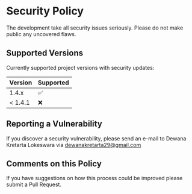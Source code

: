 # Security Policy

The development take all security issues seriously. Please do not make public any uncovered flaws.

## Supported Versions

Currently supported project versions with security updates:

| Version | Supported          |
| ------- | ------------------ |
| 1.4.x   | :white_check_mark: |
| < 1.4.1 | :x:                |

## Reporting a Vulnerability

If you discover a security vulnerability, please send an e-mail to Dewana Kretarta Lokeswara via <dewanakretarta29@gmail.com>

## Comments on this Policy

If you have suggestions on how this process could be improved please submit a Pull Request.
